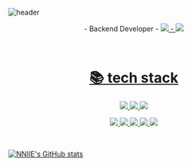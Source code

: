 ![header](https://capsule-render.vercel.app/api?type=waving&color=auto&height=180&section=header&text=Welcome&fontSize=70)

<p align="center">
- Backend Developer
- <a href="https://velog.io/@kakdark"><img src="https://img.shields.io/badge/Velog-20C997?style=for-the-badge&logo=Velog&logoColor=white">
- <a href="mailto:greg0917@naver.com"><img src="https://img.shields.io/badge/Mail-03C75A?style=for-the-badge&logo=Naver&logoColor=white">
</p>
<br>


<div><h1 align="center">📚 tech stack</h1></div>

<p align="center"><img src="https://img.shields.io/badge/JAVA-007396?style=for-the-badge&logo=JAVA&logoColor=white"/> <img src="https://img.shields.io/badge/javascript-F7DF1E?style=for-the-badge&logo=javascript&logoColor=black"> <img src="https://img.shields.io/badge/python-3776AB?style=for-the-badge&logo=python&logoColor=white"></p>
  
<p align="center"><img src="https://img.shields.io/badge/spring-6DB33F?style=for-the-badge&logo=spring&logoColor=white"> <img src="https://img.shields.io/badge/flask-000000?style=for-the-badge&logo=flask&logoColor=white"> <img src="https://img.shields.io/badge/mysql-4479A1?style=for-the-badge&logo=mysql&logoColor=white"> <img src="https://img.shields.io/badge/aws-232F3E?style=for-the-badge&logo=amazonaws&logoColor=white"> <img src="https://img.shields.io/badge/github-181717?style=for-the-badge&logo=github&logoColor=white"></p>

<br>


![NNIIE's GitHub stats](https://github-readme-stats.vercel.app/api?username=NNIIE&show_icons=true&theme=tokyonight)

